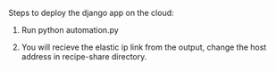 Steps to deploy the django app on the cloud:

1. Run python automation.py

2. You will recieve the elastic ip link from the output, change the host address in recipe-share directory. 
